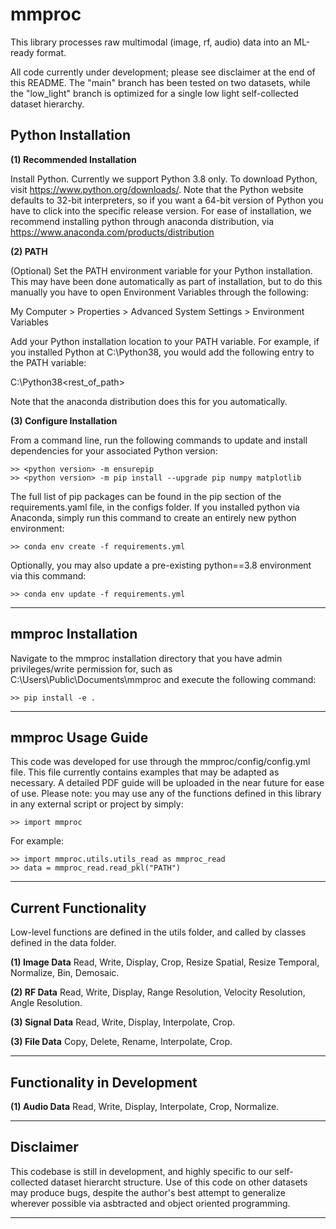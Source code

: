 # mmproc

This library processes raw multimodal (image, rf, audio) data into an ML-ready format.

All code currently under development; please see disclaimer at the end of this README. The "main" branch has been tested on two datasets, while the "low_light" branch is optimized for a single low light self-collected dataset hierarchy.

## Python Installation

**(1) Recommended Installation**

Install Python. Currently we support Python 3.8 only. To download Python, visit https://www.python.org/downloads/. Note that the Python website defaults to 32-bit interpreters, so if you want a 64-bit version of Python you have to click into the specific release version. For ease of installation, we recommend installing python through anaconda distribution, via https://www.anaconda.com/products/distribution

**(2) PATH**

(Optional) Set the PATH environment variable for your Python installation. This may have been done automatically as part of installation, but to do this manually you have to open Environment Variables through the following:

My Computer > Properties > Advanced System Settings > Environment Variables

Add your Python installation location to your PATH variable. For example, if you installed Python at C:\Python38\, you would add the following entry to the PATH variable:

C:\Python38\<rest_of_path>

Note that the anaconda distribution does this for you automatically.

**(3) Configure Installation**

From a command line, run the following commands to update and install dependencies for your associated Python version:

```
>> <python version> -m ensurepip
>> <python version> -m pip install --upgrade pip numpy matplotlib
```

The full list of pip packages can be found in the pip section of the requirements.yaml file, in the configs folder. If you installed python via Anaconda, simply run this command to create an entirely new python environment: 

```
>> conda env create -f requirements.yml
```

Optionally, you may also update a pre-existing python==3.8 environment via this command: 

```
>> conda env update -f requirements.yml
```

<hr /> 

## mmproc Installation

Navigate to the mmproc installation directory that you have admin privileges/write permission for, such as C:\Users\Public\Documents\mmproc and execute the following command:

```
>> pip install -e .
```

<hr /> 

## mmproc Usage Guide

This code was developed for use through the mmproc/config/config.yml file. This file currently contains examples that may be adapted as necessary. A detailed PDF guide will be uploaded in the near future for ease of use. Please note: you may use any of the functions defined in this library in any external script or project by simply:

```
>> import mmproc
```

For example:
```
>> import mmproc.utils.utils_read as mmproc_read
>> data = mmproc_read.read_pkl("PATH")
```

<hr /> 

## Current Functionality

Low-level functions are defined in the utils folder, and called by classes defined in the data folder.

**(1) Image Data**
Read, Write, Display, Crop, Resize Spatial, Resize Temporal, Normalize, Bin, Demosaic.

**(2) RF Data**
Read, Write, Display, Range Resolution, Velocity Resolution, Angle Resolution.

**(3) Signal Data**
Read, Write, Display, Interpolate, Crop.

**(3) File Data**
Copy, Delete, Rename, Interpolate, Crop.

<hr /> 

## Functionality in Development

**(1) Audio Data**
Read, Write, Display, Interpolate, Crop, Normalize.

<hr /> 

## Disclaimer

This codebase is still in development, and highly specific to our self-collected dataset hierarcht structure. Use of this code on other datasets may produce bugs, despite the author's best attempt to generalize wherever possible via asbtracted and object oriented programming.

<hr /> 




